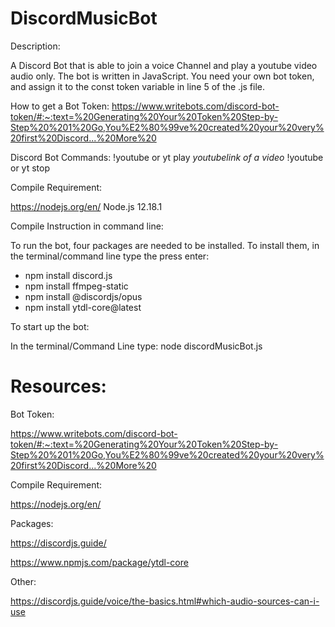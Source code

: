 # DiscordMusicBot

Description:

A Discord Bot that is able to join a voice Channel and play a youtube video audio only. The bot is written in JavaScript. 
You need your own bot token, and assign it to the const token variable in line 5 of the .js file.

How to get a Bot Token: https://www.writebots.com/discord-bot-token/#:~:text=%20Generating%20Your%20Token%20Step-by-Step%20%201%20Go,You%E2%80%99ve%20created%20your%20very%20first%20Discord...%20More%20

Discord Bot Commands:
!youtube or yt play *youtubelink of a video*
!youtube or yt stop

Compile Requirement:

https://nodejs.org/en/
Node.js 12.18.1

Compile Instruction in command line:

To run the bot, four packages are needed to be installed. 
To install them, in the terminal/command line type the press enter:
- npm install discord.js
- npm install ffmpeg-static
- npm install @discordjs/opus
- npm install ytdl-core@latest

To start up the bot: 

In the terminal/Command Line type: node discordMusicBot.js


# Resources:

Bot Token: 

 https://www.writebots.com/discord-bot-token/#:~:text=%20Generating%20Your%20Token%20Step-by-Step%20%201%20Go,You%E2%80%99ve%20created%20your%20very%20first%20Discord...%20More%20
 
Compile Requirement: 

https://nodejs.org/en/

Packages:

https://discordjs.guide/

https://www.npmjs.com/package/ytdl-core



Other: 

https://discordjs.guide/voice/the-basics.html#which-audio-sources-can-i-use

